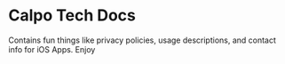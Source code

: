 # Calpo Tech Docs
Contains fun things like privacy policies, usage descriptions, and contact info for iOS Apps. Enjoy
